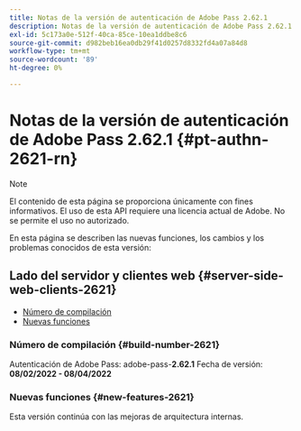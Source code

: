 ```yaml
---
title: Notas de la versión de autenticación de Adobe Pass 2.62.1
description: Notas de la versión de autenticación de Adobe Pass 2.62.1
exl-id: 5c173a0e-512f-40ca-85ce-10ea1ddbe8c6
source-git-commit: d982beb16ea0db29f41d0257d8332fd4a07a84d8
workflow-type: tm+mt
source-wordcount: '89'
ht-degree: 0%

---
```


# Notas de la versión de autenticación de Adobe Pass 2.62.1 {#pt-authn-2621-rn}

>[!NOTE]
>
>El contenido de esta página se proporciona únicamente con fines informativos. El uso de esta API requiere una licencia actual de Adobe. No se permite el uso no autorizado.

En esta página se describen las nuevas funciones, los cambios y los problemas conocidos de esta versión:

## Lado del servidor y clientes web {#server-side-web-clients-2621}

* [Número de compilación](#build-number-2621)
* [Nuevas funciones](#new-features-2621)

### Número de compilación {#build-number-2621}

Autenticación de Adobe Pass: adobe-pass-**2.62.1**
Fecha de versión: **08/02/2022 - 08/04/2022**

### Nuevas funciones {#new-features-2621}

Esta versión continúa con las mejoras de arquitectura internas.
